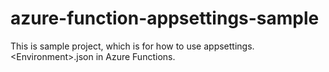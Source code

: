 # azure-function-appsettings-sample
This is sample project, which is for how to use appsettings.&lt;Environment>.json in Azure Functions.
